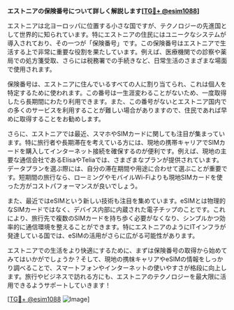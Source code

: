**エストニアの保険番号について詳しく解説します[[TG💪+ @esim1088](https://t.me/s/esim1088)]**

エストニアは北ヨーロッパに位置する小さな国ですが、テクノロジーの先進国として世界的に知られています。特にエストニアの住民にはユニークなシステムが導入されており、その一つが「保険番号」です。この保険番号はエストニアで生活する上で非常に重要な役割を果たしています。例えば、医療機関での診察や薬局での処方箋受取、さらには税務署での手続きなど、日常生活のさまざまな場面で使用されます。

保険番号は、エストニアに住んでいるすべての人に割り当てられ、これは個人を特定するために使われます。この番号は一生涯変わることがないため、一度取得したら長期間にわたり利用できます。また、この番号がないとエストニア国内での多くのサービスを利用することが難しい場合がありますので、住民であれば早めに取得することをお勧めします。

さらに、エストニアでは最近、スマホやSIMカードに関しても注目が集まっています。特に旅行者や長期滞在を考えている方には、現地の携帯キャリアでSIMカードを購入してインターネット接続を確保するのが便利です。例えば、現地の主要な通信会社であるElisaやTeliaでは、さまざまなプランが提供されています。データプランを選ぶ際には、自分の滞在期間や用途に合わせて選ぶことが重要です。短期間の旅行なら、ローミングやモバイルWi-Fiよりも現地SIMカードを使った方がコストパフォーマンスが良いでしょう。

また、最近ではeSIMという新しい技術も注目を集めています。eSIMとは物理的なSIMカードではなく、デバイス内部に内蔵された電子チップのことです。これにより、旅行先で複数のSIMカードを持ち歩く必要がなくなり、シンプルかつ効率的に通信環境を整えることができます。特にエストニアのようにITインフラが発達している国では、eSIMの活用がさらに広がる可能性があります。

エストニアでの生活をより快適にするために、まずは保険番号の取得から始めてみてはいかがでしょうか？そして、現地の携帓キャリアやeSIMの情報をしっかり調べることで、スマートフォンやインターネットの使いやすさが格段に向上します。旅行やビジネスで訪れる方にも、エストニアのテクノロジーを最大限に活用できるようサポートしていきます！

[[TG💪+ @esim1088](https://t.me/s/esim1088) ![Image](https://i.postimg.cc/Y0z9fWf4/image.png)]